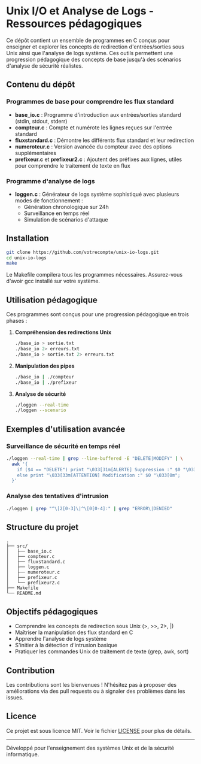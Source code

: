 # Unix I/O et Analyse de Logs - Ressources pédagogiques

Ce dépôt contient un ensemble de programmes en C conçus pour enseigner et explorer les concepts de redirection d'entrées/sorties sous Unix ainsi que l'analyse de logs système. Ces outils permettent une progression pédagogique des concepts de base jusqu'à des scénarios d'analyse de sécurité réalistes.

## Contenu du dépôt

### Programmes de base pour comprendre les flux standard
- **base_io.c** : Programme d'introduction aux entrées/sorties standard (stdin, stdout, stderr)
- **compteur.c** : Compte et numérote les lignes reçues sur l'entrée standard
- **fluxstandard.c** : Démontre les différents flux standard et leur redirection
- **numeroteur.c** : Version avancée du compteur avec des options supplémentaires
- **prefixeur.c** et **prefixeur2.c** : Ajoutent des préfixes aux lignes, utiles pour comprendre le traitement de texte en flux

### Programme d'analyse de logs
- **loggen.c** : Générateur de logs système sophistiqué avec plusieurs modes de fonctionnement :
  - Génération chronologique sur 24h
  - Surveillance en temps réel
  - Simulation de scénarios d'attaque

## Installation

```bash
git clone https://github.com/votrecompte/unix-io-logs.git
cd unix-io-logs
make
```

Le Makefile compilera tous les programmes nécessaires. Assurez-vous d'avoir gcc installé sur votre système.

## Utilisation pédagogique

Ces programmes sont conçus pour une progression pédagogique en trois phases :

1. **Compréhension des redirections Unix**
   ```bash
   ./base_io > sortie.txt
   ./base_io 2> erreurs.txt
   ./base_io > sortie.txt 2> erreurs.txt
   ```

2. **Manipulation des pipes**
   ```bash
   ./base_io | ./compteur
   ./base_io | ./prefixeur
   ```

3. **Analyse de sécurité**
   ```bash
   ./loggen --real-time
   ./loggen --scenario
   ```

## Exemples d'utilisation avancée

### Surveillance de sécurité en temps réel
```bash
./loggen --real-time | grep --line-buffered -E "DELETE|MODIFY" | \
  awk '{
    if ($4 == "DELETE") print "\033[31m[ALERTE] Suppression :" $0 "\033[0m";
    else print "\033[33m[ATTENTION] Modification :" $0 "\033[0m";
  }'
```

### Analyse des tentatives d'intrusion
```bash
./loggen | grep "^\[2[0-3]\|^\[0[0-4]:" | grep "ERROR\|DENIED"
```

## Structure du projet
```
.
├── src/
│   ├── base_io.c
│   ├── compteur.c
│   ├── fluxstandard.c
│   ├── loggen.c
│   ├── numeroteur.c
│   ├── prefixeur.c
│   └── prefixeur2.c
├── Makefile
└── README.md
```

## Objectifs pédagogiques

- Comprendre les concepts de redirection sous Unix (>, >>, 2>, |)
- Maîtriser la manipulation des flux standard en C
- Apprendre l'analyse de logs système
- S'initier à la détection d'intrusion basique
- Pratiquer les commandes Unix de traitement de texte (grep, awk, sort)

## Contribution

Les contributions sont les bienvenues ! N'hésitez pas à proposer des améliorations via des pull requests ou à signaler des problèmes dans les issues.

## Licence

Ce projet est sous licence MIT. Voir le fichier [LICENSE](./LICENSE) pour plus de détails.

---
Développé pour l'enseignement des systèmes Unix et de la sécurité informatique.
